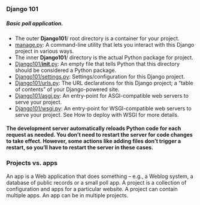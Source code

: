 ### Django 101

##### Basic poll application.

- The outer **Django101**/ root directory is a container for your project. 
- [manage.py](manage.py): A command-line utility that lets you interact with this Django project in various ways.
- The inner **Django101**/ directory is the actual Python package for project.
- [Django101/__init__.py](./Django101/__init__.py): An empty file that tells Python that this directory should be considered a Python package.
- [Django101/settings.py](./Django101/settings.py): Settings/configuration for this Django project. 
- [Django101/urls.py](./Django101/urls.py): The URL declarations for this Django project; a “table of contents” of your Django-powered site.
- [Django101/asgi.py](./Django101/asgi.py): An entry-point for ASGI-compatible web servers to serve your project.
- [Django101/wsgi.py](./Django101/wsgi.py): An entry-point for WSGI-compatible web servers to serve your project. See How to deploy with WSGI for more details.

#### The development server automatically reloads Python code for each request as needed. You don’t need to restart the server for code changes to take effect. However, some actions like adding files don’t trigger a restart, so you’ll have to restart the server in these cases.

### Projects vs. apps
An app is a Web application that does something – e.g., a Weblog system, a database of public records or a small poll app. A project is a collection of configuration and apps for a particular website. A project can contain multiple apps. An app can be in multiple projects.


